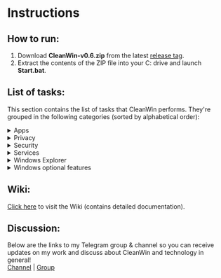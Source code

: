 # Instructions

## How to run:
1. Download **CleanWin-v0.6.zip** from the latest [release tag](https://github.com/PratyakshM/CleanWin/releases/tag/0.6).
2. Extract the contents of the ZIP file into your C: drive and launch **Start.bat**.    

## List of tasks:
This section contains the list of tasks that CleanWin performs. They're grouped in the following categories (sorted by alphabetical order):
<details>
<summary>Apps</summary>
List of apps removed by default:
  <br>3D Viewer        
  <br>Cortana  
  <br>Feedback Hub 
  <br>Get Help      
  <br>Get started  
  <br>Mail and Calendar  
  <br>Messaging  
  <br>Maps  
  <br>Microsoft News  
  <br>Microsoft Solitaire Collection  
  <br>Movies & TV  
  <br>OneConnect  
  <br>OneNote  
  <br>Paint 3D  
  <br>People  
  <br>Sway  
  <br>Sticky Notes  
  <br>Xbox
  <br>Xbox Game bar
  <br><br> List of apps removed (user-choice basis):
  <br>Alarms
  <br>Camera
  <br>Groove Music
  <br>Mixed Reality Portal
  <br>Office
  <br>Office Lens
  <br>Skype
  <br>Whiteboard
  <br>Your Phone
  <br><br>List of apps installed (user-choice basis):
  <br>Chocolatey package manager
  <br>7-zip
</details>

<details>
 <summary>Privacy</summary>
  Fully turn off all data collection/telemetry (level full, user-choice basis)
  <br>Turn off maps updates
  <br>Turn off feedback
  <br>Turn off advertising ID
  <br>Turn off location tracking
  <br>Turn off background apps
</details>

<details>
<summary>Security</summary>
  Turn on automatic login when PC restarts after installing a Windows Update
  <br>Turn off Server Message Block
  <br>Turn off Meltdown compatibility flag
</details>   

<details>
 <summary>Services</summary>
  Turn off automatic Windows updates (user-choice basis)
  <br>Turn off Windows Update delivery via P2P and LAN
  <br>Turn off AutoPlay
  <br>Turn off Autorun
  <br>Turn off disk defragmentation (user-choice basis)
  <br>Set BIOS time to UTC
</details>

<details>
 <summary>Windows Explorer</summary>
  Set Explorer to open This PC instead of Quick access
  <br>Turn off sticky keys prompt
  <br>Use Print Screen key to open Snip & Sketch overlay
  <br>Hide 3D Objects tabs from This PC and Quick Access
  <br>Hide task view icon from taskbar
  <br>Hide Cortana icon from taskbar
  <br>Hide search bar from taskbar
  <br>Show seconds in taskbar clock (user-choice basis)
  <br>Show verbose status
</details>

<details>
 <summary>Windows optional features</summary>
  Turn on Windows Subsystem for Linux (user-choice basis)
  <br>Turn on Virtual Machine (user-choice basis)
</details>

## Wiki:
[Click here](https://github.com/PratyakshM/CleanWin/wiki/Wiki) to visit the Wiki (contains detailed documentation).      


## Discussion:
Below are the links to my Telegram group & channel so you can receive updates on my work and discuss about CleanWin and technology in general!  
[Channel](https://t.me/PratyakshProjects) | [Group](https://t.me/pratyakshchat)   
